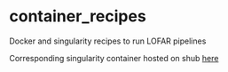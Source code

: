 # container_recipes
Docker and singularity recipes to run LOFAR pipelines

Corresponding singularity container hosted on shub [here](https://www.singularity-hub.org/collections/3196)
